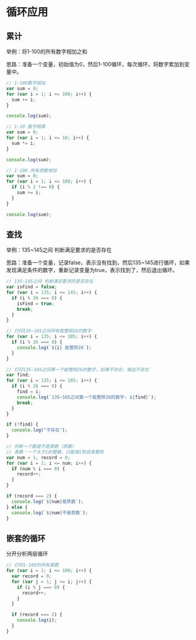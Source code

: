 # 循环应用

## 累计

举例：将1-100的所有数字相加之和

思路：准备一个变量，初始值为0，然后1-100循环，每次循环，将数字累加到变量中。

```js
// 1-100数字相加
var sum = 0;
for (var i = 1; i <= 100; i++) {
  sum += i;
}

console.log(sum);
```

```js
// 1-10 数字相乘
var sum = 0;
for (var i = 1; i <= 10; i++) {
  sum *= i;
}

console.log(sum);
```

```js
// 1-100 所有奇数相加
var sum = 0;
for (var i = 1; i <= 100; i++) {
  if (i % 2 !== 0) {
    sum += i;
  }
}

console.log(sum);
```

## 查找

举例：135~145之间 判断满足要求的是否存在

思路：准备一个变量，记录false，表示没有找到，然后135~145进行循环，如果发现满足条件的数字，重新记录变量为true，表示找到了，然后退出循环。

```js
// 135~145之间 判断满足要求的是否存在
var isFind = false;
for (var i = 135; i <= 145; i++) {
  if (i % 26 === 0) {
    isFind = true;
    break;
  }
}

```

```js
// 打印135~185之间所有能整除26的数字
for (var i = 135; i <= 185; i++) {
  if (i % 26 === 0) {
    console.log(`${i} 能整除26`);
  }
}
```

```js
// 打印135~185之间第一个能整除26的数字，如果不存在，输出不存在
var find;
for (var i = 135; i <= 185; i++) {
  if (i % 26 === 0) {
    find = i;
    console.log(`135~185之间第一个能整除26的数字: ${find}`);
    break;
  }
}

if (!find) {
  console.log("不存在");
}
```

```js
// 判断一个数是不是素数（质数）
// 素数：一个大于1的整数，只能被1和自身整除
var num = 1, record = 0;
for (var i = 1; i <= num; i++) {
  if (num % i === 0) {
    record++;
  }
}

if (record === 2) {
  console.log(`${num}是质数`);
} else {
  console.log(`${num}不是质数`);
}
```

## 嵌套的循环

分开分析两层循环

```js
// 打印1-100的所有素数
for (var i = 1; i <= 100; i++) {
  var record = 0;
  for (var j = 1; j <= i; j++) {
    if (i % j === 0) {
      record++;
    }
  }

  if (record === 2) {
    console.log(i);
  }
}
```